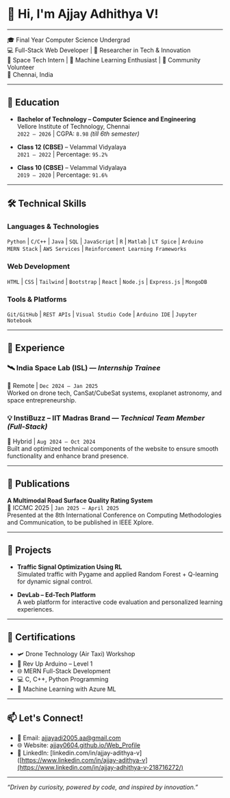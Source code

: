 # 👋 Hi, I'm Ajjay Adhithya V!

---

🎓 Final Year Computer Science Undergrad  
💻 Full-Stack Web Developer | 🔬 Researcher in Tech & Innovation  
🚁 Space Tech Intern | 🧠 Machine Learning Enthusiast | 🤝 Community Volunteer  
📍 Chennai, India

---

## 🧠 Education

- **Bachelor of Technology – Computer Science and Engineering**  
  Vellore Institute of Technology, Chennai  
  `2022 – 2026` | CGPA: `8.98` _(till 6th semester)_

- **Class 12 (CBSE)** – Velammal Vidyalaya  
  `2021 – 2022` | Percentage: `95.2%`

- **Class 10 (CBSE)** – Velammal Vidyalaya  
  `2019 – 2020` | Percentage: `91.6%`

---

## 🛠️ Technical Skills

### Languages & Technologies
`Python` | `C/C++` | `Java` | `SQL` | `JavaScript` | `R` | `Matlab` | `LT Spice` | `Arduino`  
`MERN Stack` | `AWS Services` | `Reinforcement Learning Frameworks`

### Web Development
`HTML` | `CSS` | `Tailwind` | `Bootstrap` | `React` | `Node.js` | `Express.js` | `MongoDB`

### Tools & Platforms
`Git/GitHub` | `REST APIs` | `Visual Studio Code` | `Arduino IDE` | `Jupyter Notebook`

---

## 💼 Experience

### 🛰️ **India Space Lab (ISL)** — *Internship Trainee*  
📍 Remote | `Dec 2024 – Jan 2025`  
Worked on drone tech, CanSat/CubeSat systems, exoplanet astronomy, and space entrepreneurship.

### 💡 **InstiBuzz – IIT Madras Brand** — *Technical Team Member (Full-Stack)*  
📍 Hybrid | `Aug 2024 – Oct 2024`  
Built and optimized technical components of the website to ensure smooth functionality and enhance brand presence.

---

## 📝 Publications

**A Multimodal Road Surface Quality Rating System**  
📍 ICCMC 2025 | `Jan 2025 – April 2025`  
Presented at the 8th International Conference on Computing Methodologies and Communication, to be published in IEEE Xplore.

---

## 🚀 Projects

- **Traffic Signal Optimization Using RL**  
  Simulated traffic with Pygame and applied Random Forest + Q-learning for dynamic signal control.

- **DevLab – Ed-Tech Platform**  
  A web platform for interactive code evaluation and personalized learning experiences.

---

## 🧾 Certifications

- 🛩️ Drone Technology (Air Taxi) Workshop  
- 🔌 Rev Up Arduino – Level 1  
- 🌐 MERN Full-Stack Development  
- 💻 C, C++, Python Programming  
- 🤖 Machine Learning with Azure ML

---

## 📫 Let's Connect!

- 📧 Email: [ajjayadi2005.aa@gmail.com](mailto:ajayadi2005.aa@gmail.com)  
- 🌐 Website: [ajjay0604.github.io/Web_Profile](https://ajjay0604.github.io/Web_Profile)  
- 🔗 LinkedIn: [linkedin.com/in/ajjay-adithya-v]([https://www.linkedin.com/in/ajjay-adithya-v](https://www.linkedin.com/in/ajjay-adhithya-v-218716272/)

---

_“Driven by curiosity, powered by code, and inspired by innovation.”_
